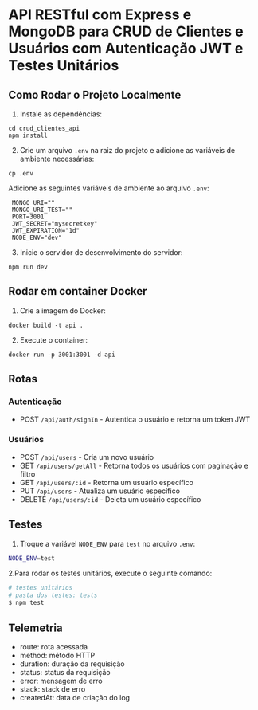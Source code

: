 # API RESTful com Express e MongoDB para CRUD de Clientes e Usuários com Autenticação JWT e Testes Unitários

## Como Rodar o Projeto Localmente

1. Instale as dependências:

```
cd crud_clientes_api
npm install
```

2. Crie um arquivo `.env` na raiz do projeto e adicione as variáveis de ambiente necessárias:

```
cp .env
```

Adicione as seguintes variáveis de ambiente ao arquivo `.env`:

```
 MONGO_URI=""
 MONGO_URI_TEST=""
 PORT=3001
 JWT_SECRET="mysecretkey"
 JWT_EXPIRATION="1d"
 NODE_ENV="dev"
```

3. Inicie o servidor de desenvolvimento do servidor:

```
npm run dev
```

## Rodar em container Docker

1. Crie a imagem do Docker:

```
docker build -t api .
```

2. Execute o container:

```
docker run -p 3001:3001 -d api
```

## Rotas

### Autenticação

- POST `/api/auth/signIn` - Autentica o usuário e retorna um token JWT

### Usuários

- POST `/api/users` - Cria um novo usuário
- GET `/api/users/getAll` - Retorna todos os usuários com paginação e filtro
- GET `/api/users/:id` - Retorna um usuário específico
- PUT `/api/users` - Atualiza um usuário específico
- DELETE `/api/users/:id` - Deleta um usuário específico

## Testes

1. Troque a variável `NODE_ENV` para `test` no arquivo `.env`:

```bash
NODE_ENV=test
```

2.Para rodar os testes unitários, execute o seguinte comando:

```bash
# testes unitários
# pasta dos testes: tests
$ npm test
```

## Telemetria

- route: rota acessada
- method: método HTTP
- duration: duração da requisição
- status: status da requisição
- error: mensagem de erro
- stack: stack de erro
- createdAt: data de criação do log
